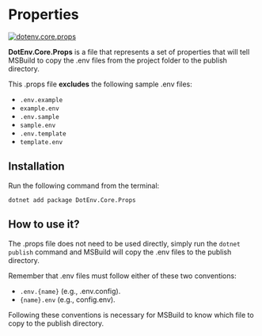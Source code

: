 # Properties

[![dotenv.core.props](https://buildstats.info/nuget/dotenv.core.props)](https://www.nuget.org/packages/dotenv.core.props)

**DotEnv.Core.Props** is a file that represents a set of properties that will tell MSBuild to copy the .env files from the project folder to the publish directory.

This .props file **excludes** the following sample .env files:
- `.env.example`
- `example.env`
- `.env.sample`
- `sample.env`
- `.env.template`
- `template.env`

## Installation

Run the following command from the terminal:
```
dotnet add package DotEnv.Core.Props
```

## How to use it?

The .props file does not need to be used directly, simply run the `dotnet publish` command and MSBuild will copy the .env files to the publish directory.

Remember that .env files must follow either of these two conventions:
- `.env.{name}` (e.g., .env.config).
- `{name}.env` (e.g., config.env).

Following these conventions is necessary for MSBuild to know which file to copy to the publish directory.